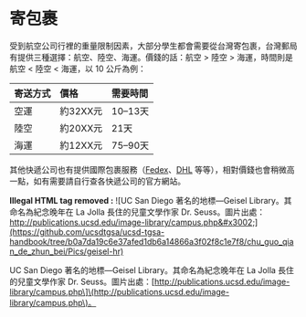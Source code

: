 # 寄包裹

受到航空公司行裡的重量限制因素，大部分學生都會需要從台灣寄包裹，台灣郵局有提供三種選擇：航空、陸空、海運。價錢的話：航空 &gt; 陸空 &gt; 海運，時間則是航空 &lt; 陸空 &lt; 海運，以 10 公斤為例：

| 寄送方式 | 價格 | 需要時間 |
| :--- | :--- | :--- |
| 空運 | 約32XX元 | 10–13天 |
| 陸空 | 約20XX元 | 21天 |
| 海運 | 約12XX元 | 75–90天 |

其他快遞公司也有提供國際包裹服務（[Fedex](http://www.fedex.com/tw/)、[DHL](http://www.dhl.com.tw/zt.html) 等等），相對價錢也會稍微高一點，如有需要請自行查各快遞公司的官方網站。

**Illegal HTML tag removed :** ![UC San Diego &#x8457;&#x540D;&#x7684;&#x5730;&#x6A19;&#x2014;Geisel Library&#x3002;&#x5176;&#x547D;&#x540D;&#x70BA;&#x7D00;&#x5FF5;&#x665A;&#x5E74;&#x5728; La Jolla &#x9577;&#x4F4F;&#x7684;&#x5152;&#x7AE5;&#x6587;&#x5B78;&#x4F5C;&#x5BB6; Dr. Seuss&#x3002;&#x5716;&#x7247;&#x51FA;&#x8655;&#xFF1A;http://publications.ucsd.edu/image-library/campus.php&#x3002;](https://github.com/ucsdtgsa/ucsd-tgsa-handbook/tree/b0a7da19c6e37afed1db6a14866a3f02f8c1e7f8/chu_guo_qian_de_zhun_bei/Pics/geisel-hr)

UC San Diego 著名的地標—Geisel Library。其命名為紀念晚年在 La Jolla 長住的兒童文學作家 Dr. Seuss。圖片出處：\[http://publications.ucsd.edu/image-library/campus.php\]\(http://publications.ucsd.edu/image-library/campus.php\)。

